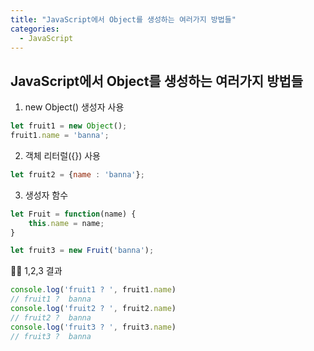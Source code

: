 ```yaml
---
title: "JavaScript에서 Object를 생성하는 여러가지 방법들"
categories:
  - JavaScript
---
```


## JavaScript에서 Object를 생성하는 여러가지 방법들

1. new Object() 생성자 사용

```js
let fruit1 = new Object();
fruit1.name = 'banna';
```

2. 객체 리터럴({}) 사용

```js
let fruit2 = {name : 'banna'};
```

3. 생성자 함수

```js
let Fruit = function(name) {
	this.name = name;
}

let fruit3 = new Fruit('banna');
```

💁‍♀️ 1,2,3 결과

```js
console.log('fruit1 ? ', fruit1.name)
// fruit1 ?  banna
console.log('fruit2 ? ', fruit2.name)
// fruit2 ?  banna
console.log('fruit3 ? ', fruit3.name)
// fruit3 ?  banna
```
